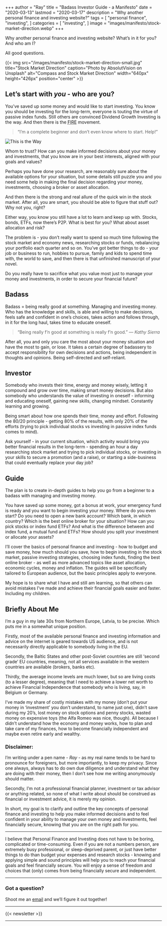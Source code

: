 +++
author = "Ray"
title = "Badass Investor Guide - a Manifesto"
date = "2020-03-13"
lastmod = "2020-03-17"
description = "Why another personal finance and investing website?"
tags = [
    "personal finance",
    "investing",
]
categories = [
    "investing",
]
image = "images/manifesto/stock-market-direction.webp"
+++

Why another personal finance and investing website? What’s in it for you? And who am I?

All good questions.

<!--more-->

{{< img src="/images/manifesto/stock-market-direction-small.jpg" title="Stock Market Direction" caption="Photo by AbsolutVision on Unsplash" alt="Compass and Stock Market Direction" width="640px" height="426px" position="center" >}}

## Let’s start with *you* - who are you?

You’ve saved up some money and would like to start investing. You know you should be investing for the long-term, everyone is touting the virtue of passive index funds. Still others are convinced Dividend Growth Investing is the way. And then there is the <abbr title="Financial Independence Retire Early">FIRE</abbr> movement.

>“I’m a complete beginner and don’t even know where to start. Help!”

![This is the Way](/images/manifesto/mandalorian-this-is-the-way.gif)

Whom to trust? How can you make informed decisions about your money and investments, that you know are in your best interests, aligned with your goals and values?

Perhaps you have done your research, are reasonably sure about the available options for your situation, but some details still puzzle you and you need some help in making the final decision regarding your money, investments, choosing a broker or asset allocation.

And then there is the strong and real allure of the quick win in the stock market. After all, you are smart, you should be able to figure that stuff out? Why not you, right?

Either way, you know you still have a lot to learn and keep up with. Stocks, bonds, ETFs, now there’s P2P. What is best for you? What about asset allocation and risk?

The problem is - you don’t really want to spend so much time following the stock market and economy news, researching stocks or funds, rebalancing your portfolio each quarter and so on. You’ve got better things to do - your job or business to run, hobbies to pursue, family and kids to spend time with, the world to save, and then there is that unfinished manuscript of your novel.

Do you really have to sacrifice what you value most just to manage your money and investments, in order to secure your financial future?

## Badass

Badass = being really good at something. Managing and investing money. Who has the knowledge and skills, is able and willing to make decisions, feels safe and confident in one’s choices, takes action and follows through, in it for the long haul, takes time to educate oneself.

> “Being really f’n good at something is really f’n good.”
> — <cite>Kathy Sierra</cite>

After all, you and only you care the most about your money situation and have the most to gain, or lose.
It takes a certain degree of badassery to accept responsibility for own decisions and actions, being independent in thoughts and opinions. Being self-directed and self-reliant.

## Investor

Somebody who invests their time, energy and money wisely, letting it compound and grow over time, making smart money decisions. But also somebody who understands the value of investing in oneself - informing and educating oneself, gaining new skills, changing mindset. Constantly learning and growing.

Being smart about how one spends their time, money and effort. Following the 80/20 principle - getting 80% of the results, with only 20% of the efforts (trying to pick individual stocks vs investing in passive index funds comes to mind). 

Ask yourself - in your current situation, which activity would bring you better financial results in the long-term - spending an hour a day researching stock market and trying to pick individual stocks, or investing in your skills to secure a promotion (and a raise), or starting a side-business that could eventually replace your day job?

## Guide

The plan is to create in-depth guides to help you go from a beginner to a badass with managing and investing money.

You have saved up some money, got a bonus at work, your emergency fund is ready and you want to begin investing your money. Where do you even start? Do you need to open a new bank account? Which bank, in which country? Which is the best online broker for your situation? How can you pick stocks or index fund ETFs? And what is the difference between and index fund, a mutual fund and ETFs? How should you split your investment or allocate your assets?

I’ll cover the basics of personal finance and investing - how to budget and save money, how much should you save, how to begin investing in the stock market, passive investing strategies, choosing index funds, finding the best online broker - as well as more advanced topics like asset allocation, economic cycles, money and inflation. The guides will be specifically tailored to European audience, but the basic principles apply to everyone.

My hope is to share what I have and still am learning, so that others can avoid mistakes I’ve made and achieve their financial goals easier and faster. Including my children.

## Briefly About Me

I’m a guy in my late 30s from Northern Europe, Latvia, to be precise. Which puts me in a somewhat unique position. 

Firstly, most of the available personal finance and investing information and advice on the internet is geared towards US audience, and is not necessarily directly applicable to somebody living in the EU. 

Secondly, the Baltic States and other post-Soviet countries are still ‘second grade’ EU countries, meaning, not all services available in the western countries are available (brokers, banks etc). 

Thirdly, the average income levels are much lower, but so are living costs (to a lesser degree), meaning that I need to achieve a lower net worth to achieve Financial Independence that somebody who is living, say, in Belgium or Germany.

I’ve made my share of costly mistakes with my money (don’t put your money in ‘investment’ you don’t understand, to name just one), didn’t save during my 20’s, lost money on stock options and penny stocks, wasted money on expensive toys (the Alfa Romeo was nice, though). All because I didn’t understand how the economy and money works, how to plan and take care of my finances, how to become financially independent and maybe even retire early and wealthy.

### Disclaimer:

I’m writing under a pen name - *Ray* - as my real name tends to be hard to pronounce for foreigners, but more importantly, to keep my privacy. Since one always, always has to do own due diligence and understand what they are doing with their money, then I don’t see how me writing anonymously should matter.

Secondly, I’m not a professional financial planner, investment or tax advisor or anything related, so none of what I write about should be construed as financial or investment advice, it is merely my opinion.

In short, my goal is to clarify and outline the key concepts of personal finance and investing to help you make informed decisions and to feel confident in your ability to manage your own money and investments, feel financially secure, knowing that you are on the right path for you.

***

I believe that Personal Finance and Investing does not have to be boring, complicated or time-consuming. Even if you are not a numbers person, are extremely busy professional, or sleep-deprived parent, or just have better things to do than budget your expenses and research stocks - knowing and applying simple and sound principles will help you to reach your financial goals and feel financially secure. You will enjoy a sense of freedom and choices that (only) comes from being financially secure and independent.

***

### Got a question?

Shoot me an [email](/contact) and we’ll figure it out together!

***

{{< newsletter >}}

***